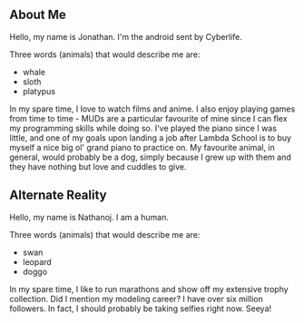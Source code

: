 ## About Me

Hello, my name is Jonathan. I'm the android sent by Cyberlife.

Three words (animals) that would describe me are:

- whale
- sloth
- platypus

In my spare time, I love to watch films and anime. I also enjoy playing games from time to time - MUDs are a particular favourite of mine since I can flex my programming skills while doing so. I've played the piano since I was little, and one of my goals upon landing a job after Lambda School is to buy myself a nice big ol' grand piano to practice on. My favourite animal, in general, would probably be a dog, simply because I grew up with them and they have nothing but love and cuddles to give.

## Alternate Reality

Hello, my name is Nathanoj. I am a human.

Three words (animals) that would describe me are:

- swan
- leopard
- doggo

In my spare time, I like to run marathons and show off my extensive trophy collection. Did I mention my modeling career? I have over six million followers. In fact, I should probably be taking selfies right now. Seeya!
